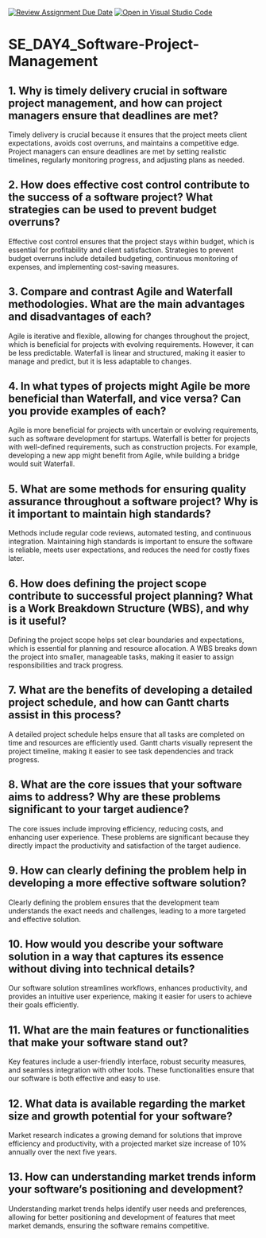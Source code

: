 [![Review Assignment Due Date](https://classroom.github.com/assets/deadline-readme-button-22041afd0340ce965d47ae6ef1cefeee28c7c493a6346c4f15d667ab976d596c.svg)](https://classroom.github.com/a/9pw6JKcu)
[![Open in Visual Studio Code](https://classroom.github.com/assets/open-in-vscode-2e0aaae1b6195c2367325f4f02e2d04e9abb55f0b24a779b69b11b9e10269abc.svg)](https://classroom.github.com/online_ide?assignment_repo_id=18674148&assignment_repo_type=AssignmentRepo)
# SE_DAY4_Software-Project-Management
## 1. Why is timely delivery crucial in software project management, and how can project managers ensure that deadlines are met?
Timely delivery is crucial because it ensures that the project meets client expectations, avoids cost overruns, and maintains a competitive edge. Project managers can ensure deadlines are met by setting realistic timelines, regularly monitoring progress, and adjusting plans as needed.

## 2. How does effective cost control contribute to the success of a software project? What strategies can be used to prevent budget overruns?
Effective cost control ensures that the project stays within budget, which is essential for profitability and client satisfaction. Strategies to prevent budget overruns include detailed budgeting, continuous monitoring of expenses, and implementing cost-saving measures.

## 3. Compare and contrast Agile and Waterfall methodologies. What are the main advantages and disadvantages of each?
Agile is iterative and flexible, allowing for changes throughout the project, which is beneficial for projects with evolving requirements. However, it can be less predictable. Waterfall is linear and structured, making it easier to manage and predict, but it is less adaptable to changes.

## 4. In what types of projects might Agile be more beneficial than Waterfall, and vice versa? Can you provide examples of each?
Agile is more beneficial for projects with uncertain or evolving requirements, such as software development for startups. Waterfall is better for projects with well-defined requirements, such as construction projects. For example, developing a new app might benefit from Agile, while building a bridge would suit Waterfall.

## 5. What are some methods for ensuring quality assurance throughout a software project? Why is it important to maintain high standards?
Methods include regular code reviews, automated testing, and continuous integration. Maintaining high standards is important to ensure the software is reliable, meets user expectations, and reduces the need for costly fixes later.

## 6. How does defining the project scope contribute to successful project planning? What is a Work Breakdown Structure (WBS), and why is it useful?
Defining the project scope helps set clear boundaries and expectations, which is essential for planning and resource allocation. A WBS breaks down the project into smaller, manageable tasks, making it easier to assign responsibilities and track progress.

## 7. What are the benefits of developing a detailed project schedule, and how can Gantt charts assist in this process?
A detailed project schedule helps ensure that all tasks are completed on time and resources are efficiently used. Gantt charts visually represent the project timeline, making it easier to see task dependencies and track progress.

## 8. What are the core issues that your software aims to address? Why are these problems significant to your target audience?
The core issues include improving efficiency, reducing costs, and enhancing user experience. These problems are significant because they directly impact the productivity and satisfaction of the target audience.

## 9. How can clearly defining the problem help in developing a more effective software solution?
Clearly defining the problem ensures that the development team understands the exact needs and challenges, leading to a more targeted and effective solution.

## 10. How would you describe your software solution in a way that captures its essence without diving into technical details?
Our software solution streamlines workflows, enhances productivity, and provides an intuitive user experience, making it easier for users to achieve their goals efficiently.

## 11. What are the main features or functionalities that make your software stand out?
Key features include a user-friendly interface, robust security measures, and seamless integration with other tools. These functionalities ensure that our software is both effective and easy to use.

## 12. What data is available regarding the market size and growth potential for your software?
Market research indicates a growing demand for solutions that improve efficiency and productivity, with a projected market size increase of 10% annually over the next five years.

## 13. How can understanding market trends inform your software’s positioning and development?
Understanding market trends helps identify user needs and preferences, allowing for better positioning and development of features that meet market demands, ensuring the software remains competitive.
